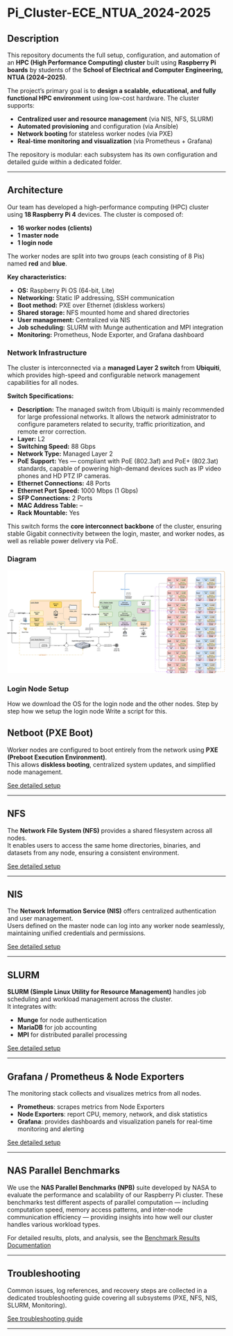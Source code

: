 # Pi_Cluster-ECE_NTUA_2024-2025  

## Description  
This repository documents the full setup, configuration, and automation of an **HPC (High Performance Computing) cluster** built using **Raspberry Pi boards** by students of the **School of Electrical and Computer Engineering, NTUA (2024–2025)**.  

The project’s primary goal is to **design a scalable, educational, and fully functional HPC environment** using low-cost hardware. The cluster supports:
- **Centralized user and resource management** (via NIS, NFS, SLURM)
- **Automated provisioning** and configuration (via Ansible)
- **Network booting** for stateless worker nodes (via PXE)
- **Real-time monitoring and visualization** (via Prometheus + Grafana)

The repository is modular: each subsystem has its own configuration and detailed guide within a dedicated folder.

---

## Architecture  
Our team has developed a high-performance computing (HPC) cluster using **18 Raspberry Pi 4** devices. The cluster is composed of:

- **16 worker nodes (clients)**
- **1 master node**
- **1 login node**

The worker nodes are split into two groups (each consisting of 8 Pis) named **red** and **blue**.

**Key characteristics:**
- **OS:** Raspberry Pi OS (64-bit, Lite)
- **Networking:** Static IP addressing, SSH communication  
- **Boot method:** PXE over Ethernet (diskless workers)  
- **Shared storage:** NFS mounted home and shared directories  
- **User management:** Centralized via NIS  
- **Job scheduling:** SLURM with Munge authentication and MPI integration  
- **Monitoring:** Prometheus, Node Exporter, and Grafana dashboard  

### Network Infrastructure  
The cluster is interconnected via a **managed Layer 2 switch** from **Ubiquiti**, which provides high-speed and configurable network management capabilities for all nodes.

**Switch Specifications:**
- **Description:** The managed switch from Ubiquiti is mainly recommended for large professional networks. It allows the network administrator to configure parameters related to security, traffic prioritization, and remote error correction.  
- **Layer:** L2  
- **Switching Speed:** 88 Gbps  
- **Network Type:** Managed Layer 2  
- **PoE Support:** Yes — compliant with PoE (802.3af) and PoE+ (802.3at) standards, capable of powering high-demand devices such as IP video phones and HD PTZ IP cameras.  
- **Ethernet Connections:** 48 Ports  
- **Ethernet Port Speed:** 1000 Mbps (1 Gbps)  
- **SFP Connections:** 2 Ports  
- **MAC Address Table:** –  
- **Rack Mountable:** Yes  

This switch forms the **core interconnect backbone** of the cluster, ensuring stable Gigabit connectivity between the login, master, and worker nodes, as well as reliable power delivery via PoE.

### Diagram
![HPC Architecture](HPC_Deployment_Diagram.svg)


### Login Node Setup
How we download the OS for the login node and the other nodes. 
Step by step how we setup the login node
Write a script for this.


## Netboot (PXE Boot)  
Worker nodes are configured to boot entirely from the network using **PXE (Preboot Execution Environment)**.  
This allows **diskless booting**, centralized system updates, and simplified node management.  

[See detailed setup](./PXE/README.md)

---

## NFS  
The **Network File System (NFS)** provides a shared filesystem across all nodes.  
It enables users to access the same home directories, binaries, and datasets from any node, ensuring a consistent environment.  

[See detailed setup](./NFS/README.md)

---

## NIS  
The **Network Information Service (NIS)** offers centralized authentication and user management.  
Users defined on the master node can log into any worker node seamlessly, maintaining unified credentials and permissions.  

[See detailed setup](./NIS/README.md)

---

## SLURM  
**SLURM (Simple Linux Utility for Resource Management)** handles job scheduling and workload management across the cluster.  
It integrates with:
- **Munge** for node authentication  
- **MariaDB** for job accounting  
- **MPI** for distributed parallel processing  

[See detailed setup](./SLURM/README.md)

---

## Grafana / Prometheus & Node Exporters  
The monitoring stack collects and visualizes metrics from all nodes.  
- **Prometheus**: scrapes metrics from Node Exporters  
- **Node Exporters**: report CPU, memory, network, and disk statistics  
- **Grafana**: provides dashboards and visualization panels for real-time monitoring and alerting  

[See detailed setup](./Monitoring/README.md)

---

## NAS Parallel Benchmarks  
We use the **NAS Parallel Benchmarks (NPB)** suite developed by NASA to evaluate the performance and scalability of our Raspberry Pi cluster. These benchmarks test different aspects of parallel computation — including computation speed, memory access patterns, and inter-node communication efficiency — providing insights into how well our cluster handles various workload types.  

For detailed results, plots, and analysis, see the [Benchmark Results Documentation](/benchmarks/README.md)

---

## Troubleshooting  
Common issues, log references, and recovery steps are collected in a dedicated troubleshooting guide covering all subsystems (PXE, NFS, NIS, SLURM, Monitoring).  

[See troubleshooting guide](./Troubleshooting/README.md)

---

